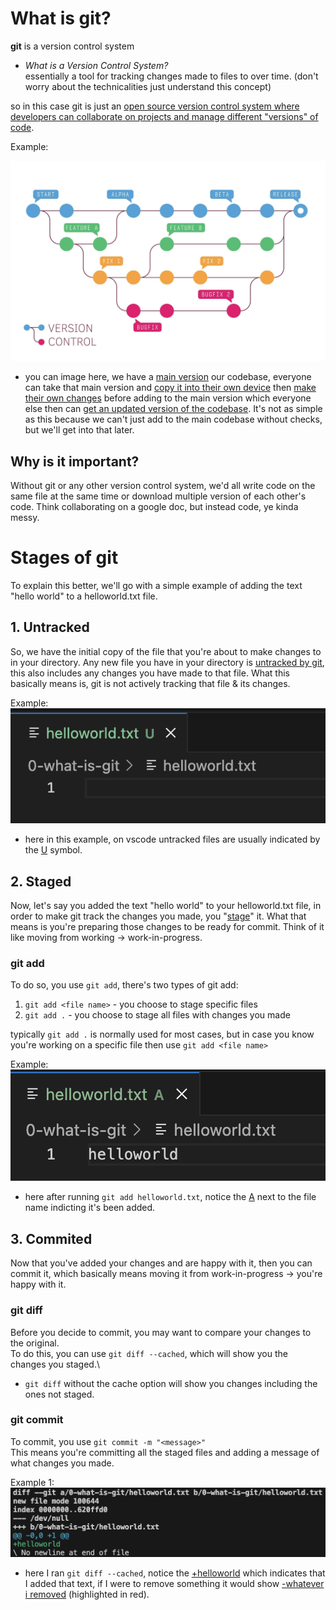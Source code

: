 # What is git?
**git** is a version control system
- *What is a Version Control System?*\
essentially a tool for tracking changes made to files to over time. (don't worry about the technicalities just understand this concept)

so in this case git is just an <u>open source version control system where developers can collaborate on projects and manage different "versions" of code</u>.

Example:

![alt text](image.png)
- you can image here, we have a <u>main version</u> our codebase, everyone can take that main version and <u>copy it into their own device</u> then <u>make their own changes</u> before adding to the main version which everyone else then can <u>get an updated version of the codebase</u>. It's not as simple as this because we can't just add to the main codebase without checks, but we'll get into that later.

## Why is it important?
Without git or any other version control system, we'd all write code on the same file at the same time or download multiple version of each other's code. Think collaborating on a google doc, but instead code, ye kinda messy.

# Stages of git
To explain this better, we'll go with a simple example of adding the text "hello world" to a helloworld.txt file.
## 1. Untracked
So, we have the initial copy of the file that you're about to make changes to in your directory. Any new file you have in your directory is <u>untracked by git</u>, this also includes any changes you have made to that file. What this basically means is, git is not actively tracking that file & its changes.

Example:\
![alt text](image-1.png)
- here in this example, on vscode untracked files are usually indicated by the <u>U</u> symbol.
## 2. Staged
Now, let's say you added the text "hello world" to your helloworld.txt file, in order to make git track the changes you made, you "<u>stage</u>" it. What that means is you're preparing those changes to be ready for commit. Think of it like moving from working -> work-in-progress.
### git add
To do so, you use `git add`, there's two types of git add:
1. `git add <file name>` - you choose to stage specific files
2. `git add .` - you choose to stage all files with changes you made

typically `git add .` is normally used for most cases, but in case you know you're working on a specific file then use `git add <file name>`

Example:\
![alt text](image-2.png)
- here after running `git add helloworld.txt`, notice the <u>A</u> next to the file name indicting it's been added.
## 3. Commited
Now that you've added your changes and are happy with it, then you can commit it, which basically means moving it from work-in-progress -> you're happy with it.
### git diff
Before you decide to commit, you may want to compare your changes to the original.\
To do this, you can use `git diff --cached`, which will show you the changes you staged.\

* `git diff` without the cache option will show you changes including the ones not staged.
### git commit
To commit, you use `git commit -m "<message>"`\
This means you're committing all the staged files and adding a message of what changes you made.

Example 1:\
![alt text](image-3.png)
- here I ran `git diff --cached`, notice the <u>+helloworld</u> which indicates that I added that text, if I were to remove something it would show <u>-whatever i removed</u> (highlighted in red).